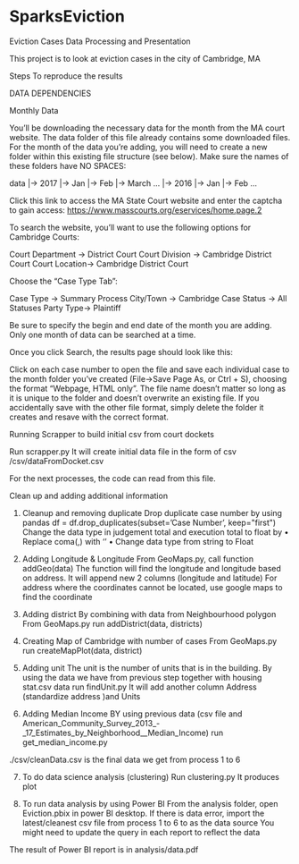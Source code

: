 # SparksEviction
Eviction Cases Data Processing and Presentation

This project is to look at eviction cases in the city of Cambridge, MA



Steps To reproduce the results

DATA DEPENDENCIES

Monthly Data

You’ll be downloading the necessary data for the month from the MA court website. The data folder of this file already contains some downloaded files. For the month of the data you’re adding, you will need to create a new folder within this existing file structure (see below). Make sure the names of these folders have NO SPACES:

data
|-> 2017
|-> Jan
|-> Feb
|-> March
…
|-> 2016
|-> Jan
|-> Feb
…

Click this link to access the MA State Court website and enter the captcha to gain access: https://www.masscourts.org/eservices/home.page.2 

To search the website, you’ll want to use the following options for Cambridge Courts:


Court Department -> District Court
Court Division -> Cambridge District Court
Court Location-> Cambridge District Court

Choose the “Case Type Tab”:

Case Type -> Summary Process
City/Town -> Cambridge
Case Status -> All Statuses
Party Type-> Plaintiff 

Be sure to specify the begin and end date of the month you are adding. Only one month of data can be searched at a time.

Once you click Search, the results page should look like this: 



Click on each case number to open the file and save each individual case to the month folder you’ve created (File->Save Page As, or Ctrl + S), choosing the format “Webpage, HTML only”. The file name doesn’t matter so long as it is unique to the folder and doesn’t overwrite an existing file. If you accidentally save with the other file format, simply delete the folder it creates and resave with the correct format. 


Running Scrapper to build initial csv from court dockets 

Run scrapper.py
It will create initial data file in the form of csv 
/csv/dataFromDocket.csv

For the next processes, the code can read from this file. 


Clean up and adding additional information 

1.    Cleanup and removing duplicate 
Drop duplicate case number by using pandas
df = df.drop_duplicates(subset=’Case Number’, keep="first")
Change the data type in judgement total and execution total to float by 
•    Replace coma(,) with ‘’
•    Change data type from string to Float

2.    Adding Longitude & Longitude 
From GeoMaps.py, call function addGeo(data)
The function will find the longitude and longitude based on address. It will append new 2 columns (longitude and latitude)
For address where the coordinates cannot be located, use google maps to find the coordinate

3.    Adding district 
By combining with data from Neighbourhood polygon 
From GeoMaps.py run addDistrict(data, districts)

4.    Creating Map of Cambridge with number of cases
From GeoMaps.py run createMapPlot(data, district)

5.    Adding unit
The unit is the number of units that is in the building. 
By using the data we have from previous step together with housing stat.csv data 
run findUnit.py
It will add another column Address (standardize address )and Units


6.    Adding Median Income 
BY using previous data (csv file and American_Community_Survey_2013_-_17_Estimates_by_Neighborhood__Median_Income) run get_median_income.py

./csv/cleanData.csv is the final data we get from process 1 to 6 

7.    To do data science analysis (clustering)
Run clustering.py
It produces plot 

8.    To run data analysis by using Power BI 
From the analysis folder, open Eviction.pbix in power BI desktop. 
If there is data error, import the latest/cleanest csv file from process 1 to 6 to as the data source
You might need to update the query in each report to reflect the data 

The result of Power BI report is in analysis/data.pdf







